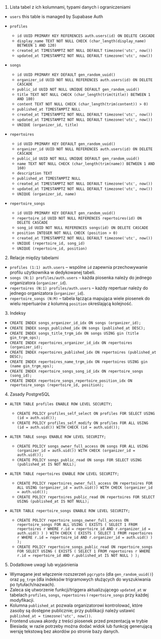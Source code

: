 1. Lista tabel z ich kolumnami, typami danych i ograniczeniami

- `users`
this table is managed by Supabase Auth

- `profiles`
  - `id UUID PRIMARY KEY REFERENCES auth.users(id) ON DELETE CASCADE`
  - `display_name TEXT NOT NULL CHECK (char_length(display_name) BETWEEN 1 AND 120)`
  - `created_at TIMESTAMPTZ NOT NULL DEFAULT timezone('utc', now())`
  - `updated_at TIMESTAMPTZ NOT NULL DEFAULT timezone('utc', now())`

- `songs`
  - `id UUID PRIMARY KEY DEFAULT gen_random_uuid()`
  - `organizer_id UUID NOT NULL REFERENCES auth.users(id) ON DELETE CASCADE`
  - `public_id UUID NOT NULL UNIQUE DEFAULT gen_random_uuid()`
  - `title TEXT NOT NULL CHECK (char_length(trim(title)) BETWEEN 1 AND 180)`
  - `content TEXT NOT NULL CHECK (char_length(trim(content)) > 0)`
  - `published_at TIMESTAMPTZ NULL`
  - `created_at TIMESTAMPTZ NOT NULL DEFAULT timezone('utc', now())`
  - `updated_at TIMESTAMPTZ NOT NULL DEFAULT timezone('utc', now())`
  - `UNIQUE (organizer_id, title)`

- `repertoires`
  - `id UUID PRIMARY KEY DEFAULT gen_random_uuid()`
  - `organizer_id UUID NOT NULL REFERENCES auth.users(id) ON DELETE CASCADE`
  - `public_id UUID NOT NULL UNIQUE DEFAULT gen_random_uuid()`
  - `name TEXT NOT NULL CHECK (char_length(trim(name)) BETWEEN 1 AND 160)`
  - `description TEXT`
  - `published_at TIMESTAMPTZ NULL`
  - `created_at TIMESTAMPTZ NOT NULL DEFAULT timezone('utc', now())`
  - `updated_at TIMESTAMPTZ NOT NULL DEFAULT timezone('utc', now())`
  - `UNIQUE (organizer_id, name)`

- `repertoire_songs`
  - `id UUID PRIMARY KEY DEFAULT gen_random_uuid()`
  - `repertoire_id UUID NOT NULL REFERENCES repertoires(id) ON DELETE CASCADE`
  - `song_id UUID NOT NULL REFERENCES songs(id) ON DELETE CASCADE`
  - `position INTEGER NOT NULL CHECK (position > 0)`
  - `created_at TIMESTAMPTZ NOT NULL DEFAULT timezone('utc', now())`
  - `UNIQUE (repertoire_id, song_id)`
  - `UNIQUE (repertoire_id, position)`

2. Relacje między tabelami

- `profiles (1:1) auth.users` – wspólne `id` zapewnia przechowywanie profilu użytkownika w dedykowanej tabeli.
- `songs (N:1) profiles/auth.users` – każda piosenka należy do jednego organizatora (`organizer_id`).
- `repertoires (N:1) profiles/auth.users` – każdy repertuar należy do jednego organizatora (`organizer_id`).
- `repertoire_songs (N:M)` – tabela łącząca mapująca wiele piosenek do wielu repertuarów z kolumną `position` określającą kolejność.

3. Indeksy

- `CREATE INDEX songs_organizer_id_idx ON songs (organizer_id);`
- `CREATE INDEX songs_published_idx ON songs (published_at DESC);`
- `CREATE INDEX songs_title_trgm_idx ON songs USING gin (title gin_trgm_ops);`
- `CREATE INDEX repertoires_organizer_id_idx ON repertoires (organizer_id);`
- `CREATE INDEX repertoires_published_idx ON repertoires (published_at DESC);`
- `CREATE INDEX repertoires_name_trgm_idx ON repertoires USING gin (name gin_trgm_ops);`
- `CREATE INDEX repertoire_songs_song_id_idx ON repertoire_songs (song_id);`
- `CREATE INDEX repertoire_songs_repertoire_position_idx ON repertoire_songs (repertoire_id, position);`

4. Zasady PostgreSQL

- `ALTER TABLE profiles ENABLE ROW LEVEL SECURITY;`
  - `CREATE POLICY profiles_self_select ON profiles FOR SELECT USING (id = auth.uid());`
  - `CREATE POLICY profiles_self_modify ON profiles FOR ALL USING (id = auth.uid()) WITH CHECK (id = auth.uid());`

- `ALTER TABLE songs ENABLE ROW LEVEL SECURITY;`
  - `CREATE POLICY songs_owner_full_access ON songs FOR ALL USING (organizer_id = auth.uid()) WITH CHECK (organizer_id = auth.uid());`
  - `CREATE POLICY songs_public_read ON songs FOR SELECT USING (published_at IS NOT NULL);`

- `ALTER TABLE repertoires ENABLE ROW LEVEL SECURITY;`
  - `CREATE POLICY repertoires_owner_full_access ON repertoires FOR ALL USING (organizer_id = auth.uid()) WITH CHECK (organizer_id = auth.uid());`
  - `CREATE POLICY repertoires_public_read ON repertoires FOR SELECT USING (published_at IS NOT NULL);`

- `ALTER TABLE repertoire_songs ENABLE ROW LEVEL SECURITY;`
  - `CREATE POLICY repertoire_songs_owner_full_access ON repertoire_songs
      FOR ALL
      USING (
        EXISTS (
          SELECT 1 FROM repertoires r
          WHERE r.id = repertoire_id AND r.organizer_id = auth.uid()
        )
      )
      WITH CHECK (
        EXISTS (
          SELECT 1 FROM repertoires r
          WHERE r.id = repertoire_id AND r.organizer_id = auth.uid()
        )
      );`
  - `CREATE POLICY repertoire_songs_public_read ON repertoire_songs
      FOR SELECT
      USING (
        EXISTS (
          SELECT 1 FROM repertoires r
          WHERE r.id = repertoire_id
            AND r.published_at IS NOT NULL
        )
      );`

5. Dodatkowe uwagi lub wyjaśnienia

- Wymagane jest włączenie rozszerzeń `pgcrypto` (dla `gen_random_uuid()`) oraz `pg_trgm` (dla indeksów trigramowych służących do wyszukiwania po tytułach/nazwach).
- Zaleca się utworzenie funkcji/triggera aktualizującego `updated_at` w tabelach `profiles`, `songs`, `repertoires` i `repertoire_songs` przy każdej modyfikacji.
- Kolumna `published_at` pozwala organizatorowi kontrolować, które zasoby są dostępne publicznie; przy publikacji należy ustawić `published_at = timezone('utc', now())`.
- Frontend usuwa akordy z treści piosenek przed prezentacją w trybie Biesiada; w razie potrzeby można dodać widok lub funkcję generującą wersję tekstową bez akordów po stronie bazy danych.

